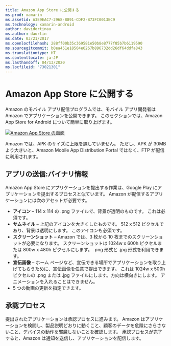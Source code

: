 ```yaml
---
title: Amazon App Store に公開する
ms.prod: xamarin
ms.assetid: A3E9EAC7-2968-8891-CDF2-B73FC0013EC9
ms.technology: xamarin-android
author: davidortinau
ms.author: daortin
ms.date: 03/21/2017
ms.openlocfilehash: 288ff00b35c369581e50b8e8777f85b7b6119590
ms.sourcegitcommit: b0ea451e18504e6267b896732dd26df64ddfa843
ms.translationtype: HT
ms.contentlocale: ja-JP
ms.lasthandoff: 04/13/2020
ms.locfileid: "73021301"
---
```

# <a name="publishing-to-the-amazon-app-store"></a>Amazon App Store に公開する

Amazon のモバイル アプリ配信プログラムでは、モバイル アプリ開発者は Amazon でアプリケーションを公開できます。 このセクションでは、Amazon App Store for Android について簡単に取り上げます。 

[![Amazon App Store の画面](publishing-to-amazon-images/amazon-app-store.png)](publishing-to-amazon-images/amazon-app-store.png#lightbox)

Amazon では、APK のサイズに上限を課していません。 ただし、APK が 30MB より大きいと、Amazon Mobile App Distribution Portal ではなく、FTP が配信に利用されます。

## <a name="submitting-apps-binary-info"></a>アプリの送信:バイナリ情報

Amazon App Store にアプリケーションを提出する作業は、Google Play にアプリケーションを提出するプロセスと似ています。 Amazon が配信するアプリケーションには次のアセットが必要です。 

- **アイコン** &ndash;   114 x 114 の .png ファイルで、背景が透明のものです。 これは必須です。
- **サムネイル** &ndash;   上記のアイコンを大きくしたものです。 512 x 512 ピクセルであり、背景は透明にします。 このアイコンも必須です。
- **スクリーンショット** &ndash;   Amazon では、3 枚から 10 枚までのスクリーンショットが必要になります。 スクリーンショットは 1024w x 600h ピクセルまたは 800w x 480h ピクセルにします。 .png 形式と .jpg 形式を利用できます。
- **宣伝画像** &ndash;   ホーム ページなど、宣伝できる場所でアプリケーションを取り上げてもらうために、宣伝画像を任意で提出できます。 これは 1024w x 500h ピクセルの .png または .jpg ファイルにします。方向は横向きにします。 アニメーションを入れることはできません。
- 5 つの動画の更新を指定できます。

## <a name="approval-process"></a>承認プロセス

提出されたアプリケーションは承認プロセスに進みます。
Amazon はアプリケーションを検閲し、製品説明どおりに動くこと、顧客のデータを危険にさらさないこと、デバイスの動作を邪魔しないことを確認します。 承認プロセスが完了すると、Amazon は通知を送信し、アプリケーションを配信します。
